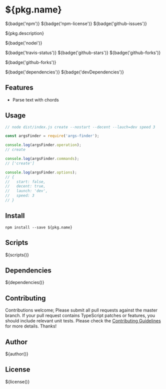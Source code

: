 # ${pkg.name}

${badge('npm')} ${badge('npm-license')} ${badge('github-issues')}

${pkg.description}

${badge('nodei')}

${badge('travis-status')}
${badge('github-stars')}
${badge('github-forks')}

${badge('github-forks')}

${badge('dependencies')}
${badge('devDependencies')}

## Features

- Parse text with chords

## Usage

```js
// node dist/index.js create --nostart --decent --lauch=dev speed 3

const argsFinder = require('args-finder');

console.log(argsFinder.operation);
// create

console.log(argsFinder.commands);
// ['create']

console.log(argsFinder.options);
// {
//   start: false,
//   decent: true,
//   launch: 'dev',
//   speed: 3
// }
```

## Install

`npm install --save ${pkg.name}`


## Scripts

${scripts()}

## Dependencies

${dependencies()}

## Contributing

Contributions welcome; Please submit all pull requests against the master branch. If your pull request contains TypeScript patches or features, you should include relevant unit tests. Please check the [Contributing Guidelines](contributng.md) for more details. Thanks!

## Author

${author()}

## License

${license()}